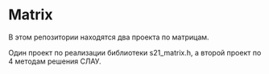 # Matrix

В этом репозитории находятся два проекта по матрицам. 

Один проект по реализации библиотеки s21_matrix.h, а второй проект по 4 методам решения СЛАУ.
